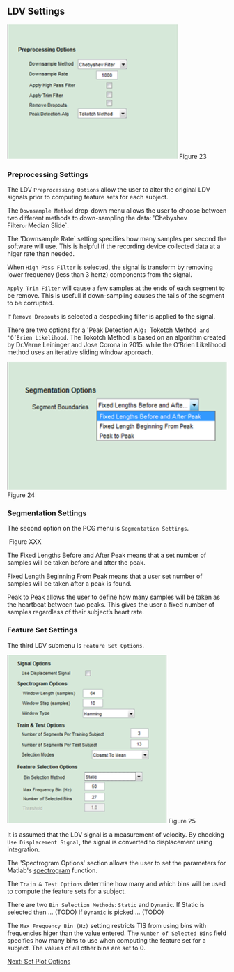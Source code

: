 ## LDV Settings

![LDV Preprocessing Options](images/fig23_ldv_preprocessing_options.png) 
Figure 23

### Preprocessing Settings

The LDV `Preprocessing Options` allow the user to alter the original LDV signals prior to computing feature sets for each subject. 

The `Downsample Method` drop-down menu allows the user to choose between two different methods to down-sampling the data: 'Chebyshev Filter` or `Median Slide`.

The 'Downsample Rate` setting specifies how many samples per second the software will use. This is helpful if the recording device collected data at a higer rate than needed.

When `High Pass Filter` is selected, the signal is transform by removing lower frequency (less than 3 hertz) components from the signal.  

`Apply Trim Filter` will cause a few samples at the ends of each segment to be remove.  This is usefull if down-sampling causes the tails of the segment to be corrupted.

If `Remove Dropouts` is selected a despecking filter is applied to the signal. 

There are two options for a 'Peak Detection Alg`: `Tokotch Method` and 'O’Brien Likelihood`. The Tokotch Method is based on an algorithm created by Dr.Verne Leininger and Jose Corona in 2015. while the O’Brien Likelihood method uses an iterative sliding window approach. 

![LDV Segmentation Options](images/fig24_ldv_segmentation_options.png) 
Figure 24 

### Segmentation Settings 
 
The second option on the PCG menu is `Segmentation Settings`.
 
![]()
Figure XXX

The Fixed Lengths Before and After Peak means that a set number of samples will be taken before and after the peak. 

Fixed Length Beginning From Peak means that a user set number of samples will be taken after a peak is found. 

Peak to Peak allows the user to define how many samples will be taken as the heartbeat between two peaks. This gives the user a fixed number of samples regardless of their subject’s heart rate. 

### Feature Set Settings

The third LDV submenu is `Feature Set Options`. 

![LDV Spectrogram Options](images/fig25_ldv_spectrogram_options.png) 
Figure 25 

It is assumed that the LDV signal is a measurement of velocity. By checking `Use Displacement Signal`, the signal is converted to displacement using integration. 

The 'Spectrogram Options' section allows the user to set the parameters for Matlab's [spectrogram](https://www.mathworks.com/help/signal/ref/spectrogram.html?requestedDomain=www.mathworks.com) function. 

The `Train & Test Options` determine how many and which bins will be used to compute the feature sets for a subject. 

There are two `Bin Selection Methods`: `Static` and `Dynamic`. If Static is selected then ... (TODO)
If `Dynamic` is picked ... (TODO)

The `Max Frequency Bin (Hz)` setting restricts TIS from using bins with frequencies higer than the value entered. The `Number of Selected Bins` field specifies how many bins to use when computing the feature set for a subject.  The values of all other bins are set to 0. 

[Next: Set Plot Options](Plot-Options.md)
 
